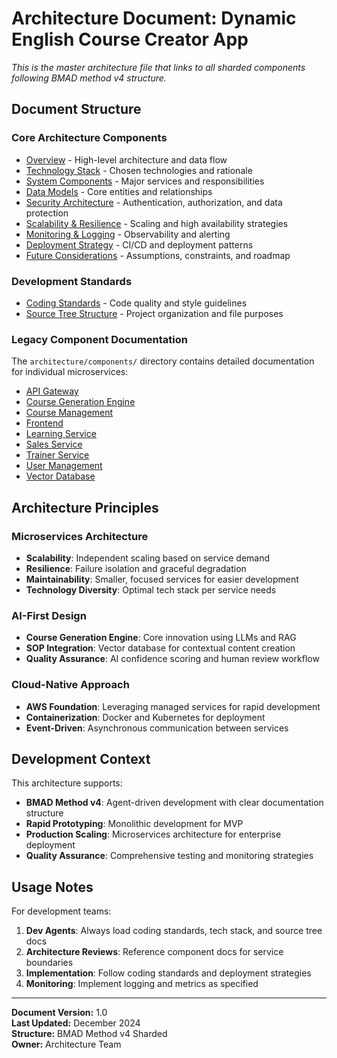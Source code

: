 # Architecture Document: Dynamic English Course Creator App

*This is the master architecture file that links to all sharded components following BMAD method v4 structure.*

## Document Structure

### Core Architecture Components
- [Overview](architecture/overview.md) - High-level architecture and data flow
- [Technology Stack](architecture/tech-stack.md) - Chosen technologies and rationale
- [System Components](architecture/system-components.md) - Major services and responsibilities
- [Data Models](architecture/data-models.md) - Core entities and relationships
- [Security Architecture](architecture/security-architecture.md) - Authentication, authorization, and data protection
- [Scalability & Resilience](architecture/scalability-resilience.md) - Scaling and high availability strategies
- [Monitoring & Logging](architecture/monitoring-logging.md) - Observability and alerting
- [Deployment Strategy](architecture/deployment-strategy.md) - CI/CD and deployment patterns
- [Future Considerations](architecture/future-considerations.md) - Assumptions, constraints, and roadmap

### Development Standards
- [Coding Standards](architecture/coding-standards.md) - Code quality and style guidelines
- [Source Tree Structure](architecture/source-tree.md) - Project organization and file purposes

### Legacy Component Documentation
The `architecture/components/` directory contains detailed documentation for individual microservices:
- [API Gateway](architecture/components/api-gateway.md)
- [Course Generation Engine](architecture/components/course-generation-engine.md)
- [Course Management](architecture/components/course-management.md)
- [Frontend](architecture/components/frontend.md)
- [Learning Service](architecture/components/learning-service.md)
- [Sales Service](architecture/components/sales-service.md)
- [Trainer Service](architecture/components/trainer-service.md)
- [User Management](architecture/components/user-management.md)
- [Vector Database](architecture/components/vector-db.md)

## Architecture Principles

### Microservices Architecture
- **Scalability**: Independent scaling based on service demand
- **Resilience**: Failure isolation and graceful degradation
- **Maintainability**: Smaller, focused services for easier development
- **Technology Diversity**: Optimal tech stack per service needs

### AI-First Design
- **Course Generation Engine**: Core innovation using LLMs and RAG
- **SOP Integration**: Vector database for contextual content creation
- **Quality Assurance**: AI confidence scoring and human review workflow

### Cloud-Native Approach
- **AWS Foundation**: Leveraging managed services for rapid development
- **Containerization**: Docker and Kubernetes for deployment
- **Event-Driven**: Asynchronous communication between services

## Development Context

This architecture supports:
- **BMAD Method v4**: Agent-driven development with clear documentation structure
- **Rapid Prototyping**: Monolithic development for MVP
- **Production Scaling**: Microservices architecture for enterprise deployment
- **Quality Assurance**: Comprehensive testing and monitoring strategies

## Usage Notes

For development teams:
1. **Dev Agents**: Always load coding standards, tech stack, and source tree docs
2. **Architecture Reviews**: Reference component docs for service boundaries
3. **Implementation**: Follow coding standards and deployment strategies
4. **Monitoring**: Implement logging and metrics as specified

---

**Document Version:** 1.0  
**Last Updated:** December 2024  
**Structure:** BMAD Method v4 Sharded  
**Owner:** Architecture Team